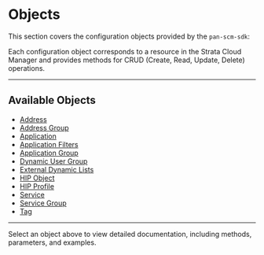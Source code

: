# Objects

This section covers the configuration objects provided by the `pan-scm-sdk`:

Each configuration object corresponds to a resource in the Strata Cloud Manager and provides methods for CRUD (Create,
Read, Update, Delete) operations.

---

## Available Objects

- [Address](address.md)
- [Address Group](address_group.md)
- [Application](application.md)
- [Application Filters](application_filters.md)
- [Application Group](application_group.md)
- [Dynamic User Group](dynamic_user_group.md)
- [External Dynamic Lists](external_dynamic_lists.md)
- [HIP Object](hip_object.md)
- [HIP Profile](hip_profile.md)
- [Service](service.md)
- [Service Group](service_group.md)
- [Tag](tag.md)

---

Select an object above to view detailed documentation, including methods, parameters, and examples.

